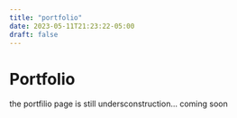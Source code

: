 ```yaml
---
title: "portfolio"
date: 2023-05-11T21:23:22-05:00
draft: false
---
```


# Portfolio

the portfilio page is still undersconstruction... coming soon
